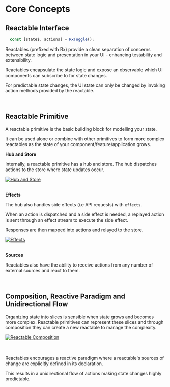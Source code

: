 # Core Concepts

## Reactable Interface

```typescript
  const [state$, actions] = RxToggle();
```

Reactables (prefixed with Rx) provide a clean separation of concerns between state logic and presentation in your UI - enhancing testability and extensibility.

Reactables encapsulate the state logic and expose an observable which UI components can subscribe to for state changes.

For predictable state changes, the UI state can only be changed by invoking action methods provided by the reactable. 

<br>

## Reactable Primitive

A reactable primitive is the basic building block for modelling your state.

It can be used alone or combine with other primitives to form more complex reactables as the state of your component/feature/application grows.

**Hub and Store**

Internally, a reactable primitive has a hub and store. The hub dispatches actions to the store where state updates occur.

<a href="/ReactablePrimitiveOne.jpg" target="_blank" rel="noreferrer">
  <img src="/ReactablePrimitiveOne.jpg" alt="Hub and Store" title="Hub and Store" style="max-width: 300px" />
</a>

<br>
<br>

**Effects**

The hub also handles side effects (i.e API requests) with `effects`.

When an action is dispatched and a side effect is needed, a replayed action is sent through an effect stream to execute the side effect.

Responses are then mapped into actions and relayed to the store.

<a href="/ReactablePrimitiveTwo.jpg" target="_blank" rel="noreferrer">
  <img src="/ReactablePrimitiveTwo.jpg" alt="Effects" title="Effects" style="max-width: 300px" />
</a>

<br>
<br>

**Sources**

Reactables also have the ability to receive actions from any number of external sources and react to them.

<br>

## Composition, Reactive Paradigm and Unidirectional Flow <a name="composition">

Organizing state into slices is sensible when state grows and becomes more complex. Reactable primitives can represent these slices and through composition they can create a new reactable to manage the complexity.

<a href="/ReactableCombined.jpg" target="_blank" rel="noreferrer">
  <img src="/ReactableCombined.jpg" alt="Reactable Composition" title="Reactable Composition" style="max-width: 300px" />
</a>

<br>
<br>
<br>

Reactables encourages a reactive paradigm where a reactable's sources of change are explicitly defined in its declaration. 

This results in a unidirectional flow of actions making state changes highly predictable.
